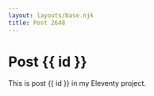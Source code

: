 ```yaml
---
layout: layouts/base.njk
title: Post 2648
---
```


# Post {{ id }}

This is post {{ id }} in my Eleventy project.
